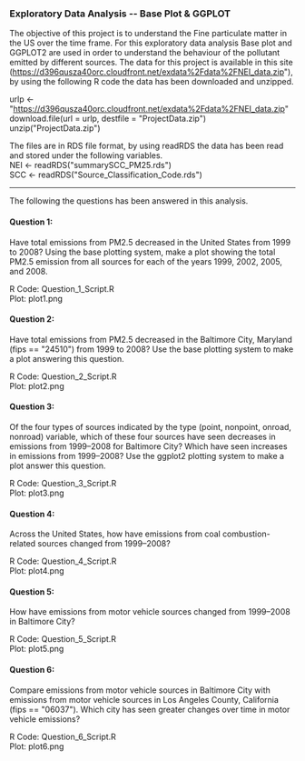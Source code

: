 ### Exploratory Data Analysis -- Base Plot & GGPLOT


The objective of this project is to understand the Fine particulate matter in the US over the time frame. For this exploratory data analysis Base plot and GGPLOT2 are used in order to understand the behaviour of the pollutant emitted by different sources. 
The data for this project is available in this site (https://d396qusza40orc.cloudfront.net/exdata%2Fdata%2FNEI_data.zip"), by using the following R code the data has been downloaded and unzipped.


urlp <- "https://d396qusza40orc.cloudfront.net/exdata%2Fdata%2FNEI_data.zip" <br />
download.file(url = urlp, destfile = "ProjectData.zip") <br />
unzip("ProjectData.zip")<br />

The files are in RDS file format, by using readRDS the data has been read and stored under the following variables.<br />
NEI <- readRDS("summarySCC_PM25.rds") <br />
SCC <- readRDS("Source_Classification_Code.rds") <br />


--------------------------------------------------------------------------------------------------------------------------------


The following the questions has been answered in this analysis.

#### Question 1:
Have total emissions from PM2.5 decreased in the United States from 1999 to 2008? Using the base plotting system, make a plot showing the total PM2.5 emission from all sources for each of the years 1999, 2002, 2005, and 2008.


R Code: Question_1_Script.R <br />
Plot: plot1.png

#### Question 2:

Have total emissions from PM2.5 decreased in the Baltimore City, Maryland (fips == "24510") from 1999 to 2008? Use the base plotting system to make a plot answering this question.

R Code: Question_2_Script.R <br />
Plot: plot2.png

#### Question 3:

Of the four types of sources indicated by the type (point, nonpoint, onroad, nonroad) variable, which of these four sources have seen decreases in emissions from 1999–2008 for Baltimore City? Which have seen increases in emissions from 1999–2008? Use the ggplot2 plotting system to make a plot answer this question.

R Code: Question_3_Script.R <br />
Plot: plot3.png

#### Question 4:

Across the United States, how have emissions from coal combustion-related sources changed from 1999–2008?

R Code: Question_4_Script.R <br />
Plot: plot4.png

#### Question 5:

How have emissions from motor vehicle sources changed from 1999–2008 in Baltimore City?

R Code: Question_5_Script.R <br />
Plot: plot5.png

#### Question 6:

Compare emissions from motor vehicle sources in Baltimore City with emissions from motor vehicle sources in Los Angeles County, California (fips == "06037"). Which city has seen greater changes over time in motor vehicle emissions?

R Code: Question_6_Script.R <br />
Plot: plot6.png

